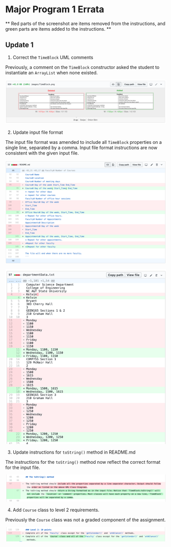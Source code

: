 # Major Program 1 Errata

** Red parts of the screenshot are items removed from the instructions, and green parts are items added to the instructions. **

## Update 1

1. Correct the `TimeBlock` UML comments

Previously, a comment on the `TimeBlock` constructor asked the student to instantiate an `ArrayList` when none existed.

![TimeBlock UML Diff](https://github.com/NCATCS/Spring2019-MP1/blob/update-1/images/timeBlock1.png)

2. Update input file format

The input file format was amended to include all `TimeBlock` properties on a single line, separated by a comma. Input file format instructions are now consistent with the given input file.

![README Diff for Input File](https://github.com/NCATCS/Spring2019-MP1/blob/update-1/images/readme1.png)

![Input file Diff](https://github.com/NCATCS/Spring2019-MP1/blob/update-1/images/departmentData1.png)

3. Update instructions for `toString()` method in README.md

The instructions for the `toString()` method now reflect the correct format for the input file.

![README Diff for toString](https://github.com/NCATCS/Spring2019-MP1/blob/update-1/images/toString1.png)

4. Add `Course` class to level 2 requirements.

Previously the `Course` class was not a graded component of the assignment.

![README Diff for Course](https://github.com/NCATCS/Spring2019-MP1/blob/update-1/images/course1.png)
